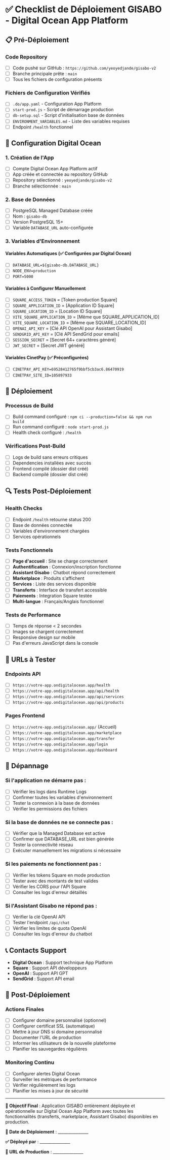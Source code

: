 # ✅ Checklist de Déploiement GISABO - Digital Ocean App Platform

## 📋 Pré-Déploiement

### Code Repository
- [ ] Code pushé sur GitHub : `https://github.com/yeoyedjande/gisabo-v2`
- [ ] Branche principale prête : `main`
- [ ] Tous les fichiers de configuration présents

### Fichiers de Configuration Vérifiés
- [ ] `.do/app.yaml` - Configuration App Platform
- [ ] `start-prod.js` - Script de démarrage production
- [ ] `db-setup.sql` - Script d'initialisation base de données
- [ ] `ENVIRONMENT_VARIABLES.md` - Liste des variables requises
- [ ] Endpoint `/health` fonctionnel

## 🔧 Configuration Digital Ocean

### 1. Création de l'App
- [ ] Compte Digital Ocean App Platform actif
- [ ] App créée et connectée au repository GitHub
- [ ] Repository sélectionné : `yeoyedjande/gisabo-v2`
- [ ] Branche sélectionnée : `main`

### 2. Base de Données
- [ ] PostgreSQL Managed Database créée
- [ ] Nom : `gisabo-db`
- [ ] Version PostgreSQL 15+
- [ ] Variable `DATABASE_URL` auto-configurée

### 3. Variables d'Environnement
#### Variables Automatiques (✅ Configurées par Digital Ocean)
- [ ] `DATABASE_URL=${gisabo-db.DATABASE_URL}`
- [ ] `NODE_ENV=production`
- [ ] `PORT=5000`

#### Variables à Configurer Manuellement
- [ ] `SQUARE_ACCESS_TOKEN` = [Token production Square]
- [ ] `SQUARE_APPLICATION_ID` = [Application ID Square]
- [ ] `SQUARE_LOCATION_ID` = [Location ID Square]
- [ ] `VITE_SQUARE_APPLICATION_ID` = [Même que SQUARE_APPLICATION_ID]
- [ ] `VITE_SQUARE_LOCATION_ID` = [Même que SQUARE_LOCATION_ID]
- [ ] `OPENAI_API_KEY` = [Clé API OpenAI pour Assistant Gisabo]
- [ ] `SENDGRID_API_KEY` = [Clé API SendGrid pour emails]
- [ ] `SESSION_SECRET` = [Secret 64+ caractères généré]
- [ ] `JWT_SECRET` = [Secret JWT généré]

#### Variables CinetPay (✅ Préconfigurées)
- [ ] `CINETPAY_API_KEY=69528412765f9bbf5cb3ac6.86470919`
- [ ] `CINETPAY_SITE_ID=105897933`

## 🚀 Déploiement

### Processus de Build
- [ ] Build command configuré : `npm ci --production=false && npm run build`
- [ ] Run command configuré : `node start-prod.js`
- [ ] Health check configuré : `/health`

### Vérifications Post-Build
- [ ] Logs de build sans erreurs critiques
- [ ] Dependencies installées avec succès
- [ ] Frontend compilé (dossier dist créé)
- [ ] Backend compilé (dossier dist créé)

## 🔍 Tests Post-Déploiement

### Health Checks
- [ ] Endpoint `/health` retourne status 200
- [ ] Base de données connectée
- [ ] Variables d'environnement chargées
- [ ] Services opérationnels

### Tests Fonctionnels
- [ ] **Page d'accueil** : Site se charge correctement
- [ ] **Authentification** : Connexion/inscription fonctionne
- [ ] **Assistant Gisabo** : Chatbot répond correctement
- [ ] **Marketplace** : Produits s'affichent
- [ ] **Services** : Liste des services disponible
- [ ] **Transferts** : Interface de transfert accessible
- [ ] **Paiements** : Integration Square testée
- [ ] **Multi-langue** : Français/Anglais fonctionnel

### Tests de Performance
- [ ] Temps de réponse < 2 secondes
- [ ] Images se chargent correctement
- [ ] Responsive design sur mobile
- [ ] Pas d'erreurs JavaScript dans la console

## 🎯 URLs à Tester

### Endpoints API
- [ ] `https://votre-app.ondigitalocean.app/health`
- [ ] `https://votre-app.ondigitalocean.app/api/health`
- [ ] `https://votre-app.ondigitalocean.app/api/services`
- [ ] `https://votre-app.ondigitalocean.app/api/products`

### Pages Frontend
- [ ] `https://votre-app.ondigitalocean.app/` (Accueil)
- [ ] `https://votre-app.ondigitalocean.app/marketplace`
- [ ] `https://votre-app.ondigitalocean.app/transfer`
- [ ] `https://votre-app.ondigitalocean.app/login`
- [ ] `https://votre-app.ondigitalocean.app/dashboard`

## 🚨 Dépannage

### Si l'application ne démarre pas :
- [ ] Vérifier les logs dans Runtime Logs
- [ ] Confirmer toutes les variables d'environnement
- [ ] Tester la connexion à la base de données
- [ ] Vérifier les permissions des fichiers

### Si la base de données ne se connecte pas :
- [ ] Vérifier que la Managed Database est active
- [ ] Confirmer que DATABASE_URL est bien générée
- [ ] Tester la connectivité réseau
- [ ] Exécuter manuellement les migrations si nécessaire

### Si les paiements ne fonctionnent pas :
- [ ] Vérifier les tokens Square en mode production
- [ ] Tester avec des montants de test valides
- [ ] Vérifier les CORS pour l'API Square
- [ ] Consulter les logs d'erreur détaillés

### Si l'Assistant Gisabo ne répond pas :
- [ ] Vérifier la clé OpenAI API
- [ ] Tester l'endpoint `/api/chat`
- [ ] Vérifier les limites de quota OpenAI
- [ ] Consulter les logs d'erreur du chatbot

## 📞 Contacts Support

- **Digital Ocean** : Support technique App Platform
- **Square** : Support API développeurs
- **OpenAI** : Support API GPT
- **SendGrid** : Support API email

## 🎉 Post-Déploiement

### Actions Finales
- [ ] Configurer domaine personnalisé (optionnel)
- [ ] Configurer certificat SSL (automatique)
- [ ] Mettre à jour DNS si domaine personnalisé
- [ ] Documenter l'URL de production
- [ ] Informer les utilisateurs de la nouvelle plateforme
- [ ] Planifier les sauvegardes régulières

### Monitoring Continu
- [ ] Configurer alertes Digital Ocean
- [ ] Surveiller les métriques de performance
- [ ] Vérifier régulièrement les logs
- [ ] Planifier les mises à jour de sécurité

---

**🎯 Objectif Final** : Application GISABO entièrement déployée et opérationnelle sur Digital Ocean App Platform avec toutes les fonctionnalités (transferts, marketplace, Assistant Gisabo) disponibles en production.

**📅 Date de Déploiement** : _______________

**✅ Déployé par** : _______________

**🔗 URL de Production** : _______________